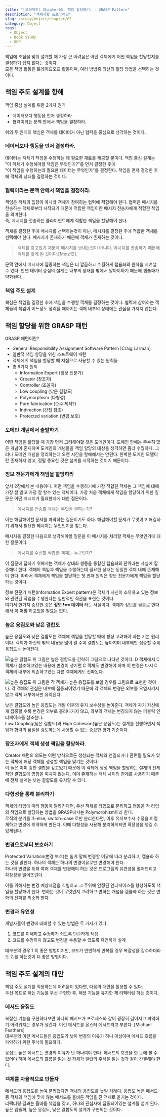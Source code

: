 ```yaml
---
title: "[오브젝트] Chapter05. 책임 할당하기. - GRASP Pattern"
description: "객체지향 프로그래밍"
slug: /study/object/chapter/05
category: Object
tags:
  - Object
  - Book Study
  - OOP
---
```


책임에 초점을 맞춰 설계할 때 가장 큰 어려움은 어떤 객체에게 어떤 책임을 할당할지를 결정하기 쉽지 않다는 것이다.  
모든 책임 활동은 트레이드오프 활동이며, 여러 방법중 최선의 할당 방법을 선택하는 것이다.  

<!--truncate-->
## 책임 주도 설계를 향해
책임 중심 설계를 위한 2가지 원칙
- 데이터보다 행동을 먼저 결정하라
- 협력이라는 문맥 안에서 책임을 결정하라. 

위의 두 원칙의 핵심은 객체를 데이터가 아닌 협력을 중심으로 생각하는 것이다. 

### 데이터보다 행동을 먼저 결정하라.
데이터는 객체가 책임을 수행하는 데 필요한 재료를 제공할 뿐이다. 책임 중심 설계는 "이 객체가 수행헤야할 책임은 무엇인가?"를 먼저 결정한 후에  
"이 책임을 수행하는데 필요한 데이터는 무엇인가"를 결정한다. 책임을 먼저 결정한 후에 객체의 상태를 결정하는 것이다.

### 협력이라는 문맥 안에서 책임을 결정하라.
책임은 객체의 입장이 아니라 객체가 참여하는 협력에 적합해야 한다. 협력은 메시지를 전송하는 객체로부터 시작되기 때문에 적합한 책임이란 메시지 전송자에게 적합한 책임을 의미한다.  
즉, 메시지를 전송하는 클라이언트에게 적합한 책임을 할당해야 한다.

객체를 결정한 후에 메시지를 선택하는것이 아닌, 메시지를 결정한 후에 적합한 객체를 선택해야 한다. 메시지가 존재하기 때문에 객체가 존재하는 것이다. 

> 객체를 갖고있기 때문에 메시지를 보내는것이 아니다. 메시지를 전송하기 때문에 객체를 갖게 된 것이다.[Metz12].

문맥 안에서 메시지에 집중하는 책임은 더 깔끔하고 수월하게 캡슐화의 원칙을 지켜낼 수 있다. 반면 데이터 중심의 설계는 내부의 상태를 밖에서 알아야하기 때문에 캡슐화가 약화된다.

### 책임 주도 설계
핵심은 책임을 결정한 후에 책임을 수행할 객체를 결정하는 것이다. 협력에 참여하는 객체들의 책임이 어느정도 정리될 때까지는 객체 내부의 상태에는 관심을 가지지 않는다. 

## 책임 할당을 위한 GRASP 패턴
GRASP 패턴이란?
- General Responsibility Assignment Software Pattern [Craig Larman]
- 일반적 책임 할당을 위한 소프트웨어 패턴
- 객체에게 책임을 할당할 때 지침으로 사용할 수 있는 원칙들
- 총 9가지 원칙
    - Information Expert (정보 전문가)
    - Creator (창조자)
    - Controller (조율자)
    - Low coupling (낮은 결합도)
    - Polymorphism (다형성)
    - Pure fabrication (순수 제작?)
    - Indirection (간접 참조)
    - Protected variation (변경 보호)

### 도메인 개념에서 출발하기
어떤 책임을 할당할 때 가장 먼저 고려해야할 것은 도메인이다. 도메인 안에는 무수히 많은 개념이 존재하며 도메인의 개념들을 책임 할당의 대상을 생각하면 좀더 수월하다.
그러나 도메인 개념을 정리하는데 오랜 시간을 할애해서는 안된다. 완벽한 도메인 모델이란 존재하지 않고, 정말 중요한 것은 설계를 시작하는 것이기 때문이다. 

### 정보 전문가에게 책임을 할당하라
앞서 2장에서 본 내용이다. 어떤 책임을 수행하기에 가장 적합한 객체는 그 책임에 대해 가장 잘 알고 가장 잘 할수 있는 객체이다. 
가장 처음 객체에게 책임을 할당하기 위한 질문은 어떤 메시지가 필요한지에 대한 질문이다.
> 메시지를 전송할 객체는 무엇을 원하는가?

이는 해결해야할 문제를 파악하는 질문이기도 하다. 해결해야할 문제가 무엇이고 해결하기 위해서 필요한 메시지는 무엇인지를 찾는다.

메시지를 결정한 다음으로 생각해야할 질문을 이 메시지를 처리할 객체는 무엇인가에 대한 질문이다.
> 메시지를 수신할 적합한 객체는 누구인가?

이 질문에 답하기 위해서는 객체가 상태화 행동을 통합한 캡슐화의 단위라는 사실에 집중해야 한다. 객체의 책임과 책임을 수행하는데 필요한 상태는 동일한 객체 내에 존재해야 한다. 
따라서 객체에게 책임을 할당하는 첫 번째 원칙은 정보 전문가에게 책임을 할당하는 것이다.

정보 전문가 패턴(Information Expert pattern)은 객체가 자신이 소유하고 있는 정보와 관련된 작업을 수행한다는 일반적인 직관을 표현한 것이다.  
여기서 한가지 중요한 것은 **정보 !== 데이터** 라는 사실이다. 객체가 정보를 필요로 한다 해서 꼭 **저장** 하고있을 필요는 없다.

### 높은 응집도와 낮은 결합도
높은 응집도와 낮은 결합도는 객체에 책임을 할당할 때에 항상 고려해야 하는 기본 원리이다. 객체가 자신의 밖의 내용을 많이 알 수록 결합도는 높아지며  내부에만 집중할 수록 응집도는 높아진다.  

![높은 결합도](./images/coupling.jpg)
위 그림은 높은 결합도를 간략히 그림으로 나타낸 것이다. D 객체에서 C 객체가 참조하고있는 내용에 변경이 생기면 C 객체도 변경해야 하며 이 변경은 다시 C 객체의 내부에 의존하고있는 다른 객체에게도 전파된다.  

![높은 응집도](./images/cohesion.jpg)
위 그림은 각 객체가 높은 응집도를 보일 경우를 그림으로 표현한 것이다. 각 객체의 관심은 내부에 집중되어있기 때문에 각 객체의 변경은 외부를 오염시키지 않고 객체 내부에서만 유지된다. 

낮은 결합도와 높은 응집도는 개발 이후의 유지 보수성을 높여준다. 객체가 자기 자신에게 집중할 수록 변경은 외부로 흘러나가지 않고, 외부의 객체는 변경되지 않는 퍼블릭 인터페이스를 참조한다.  
Low Coupling(낮은 결합도)와 High Cohesion(높은 응집도)는 설계를 진행하면서 책임과 협력의 품질을 검토하는데 사용할 수 있는 중요한 평가 기준이다. 

### 창조자에게 객체 생성 책임을 할당하라.
Creator 패턴의 의도는 어떤 방식으로든 생성되는 객체와 연결되거나 관련될 필요가 있는 객체에 해당 객체를 생성할 책임을 맞기는 것이다.  
이 둘은 이미 강한 결합을 갖고있기 때문에 이 객체에 생성 책임을 할당하는 설계의 전체적인 결합도에 영향을 미치지 않는다. 이미 존재하는 객체 사이의 관계를 사용하기 때문에 전체 설계는 낮는 결합도를 유지할 수 있다. 

### 다형성을 통해 분리하기
객체의 타입에 따라 행동이 달라진다면, 우선 객체를 타입으로 분리하고 행동을 각 타입의 책임으로 할당하는 방법을 GRASP에서는 Polymorphism이라 한다.   
로직의 분기를 if~else, switch~case 로만 분리한다면, 이후 유지보수시 수정을 어렵게하고 변경에 취약하게 만든다. 이때 다형성을 사용해 분리하게되면 확장성을 챙길 수 있게된다. 

### 변경으로부터 보호하기
Protected Variation(변경 보호)는 쉽게 말해 변경할 이유에 따라 분리하고, 캡슐화 하는 것을 말한다. 하나의 객체는 하나의 변경이유로만 변경해야 한다.  
하나의 변경을 위해 여러 객체를 변경해야 하는 것은 프로그램의 유연성을 떨어뜨리고 확장성을 떨어뜨린다. 

이를 위해서는 변경 예상지점을 식별하고 그 주위에 안정된 인터페이스를 형성하도록 책임을 할당해야 한다. 변하는 것이 무엇인지 고려하고 변하는 개념을 캡슐화 하는 것은 변화의 전파를 최소화 한다.

### 변경과 유연성
개발자들이 변경에 대비할 수 있는 방법은 두 가지가 있다. 
1. 코드를 이해하고 수정하기 쉽도록 단순하게 작성
2. 코드를 수정하지 않고도 변경을 수용할 수 있도록 유연하게 설계

대부분의 경우 1.이 좋은 방법이지만, 코드가 빈번하게 반복될 경우 복잡성을 감수하더라도 2.를 하는것이 더 좋은 방법이다.

## 책임 주도 설계의 대안
책임 주도 설계를 적용하는데 어려움이 있다면, 다음의 대안을 활용할 수 있다.  
우선 목표로 하는 기능을 우선 구현한 후, 해당 기능을 유지한 채 리팩터링 하는 것이다.  

### 메서드 응집도
복잡한 기능을 구현하다보면 하나의 메서드가 프로세스와 같이 굉장히 길어지고 파악하기 어려워지는 경우가 생긴다. 이런 메서드를 몬스터 메서드라고 부른다. [Michael Feathers]  
대부분의 이런 메서드들은 응집도가 낮아 변경의 이유가 하나 이상이며 메서드 흐름을 파악하기 위한 주석이 필요하다. 

응집도 높은 메서드는 변경의 이유가 단 하나여야 한다. 메서드의 흐름을 한 눈에 볼 수 있어야 하며 메서드의 흐름을 읽는 것 자체가 일련의 주석을 읽는 것과 같이 간결해야 한다. 

### 객체를 자율적으로 만들자
메서드의 응집도를 높여 분리했다면 객체의 응집도를 높일 차례다. 응집도 높은 메서드 중 객체의 책임에 맞지 않는 메서드를 올바른 책임을 진 객체로 옮기는 것이다.  
리팩터링 결과는 올바름 책임을 갖고, 하나의 관심사에 집중되어있는 설계를 얻게 된다. 높은 캡슐화, 높은 응집도, 낮은 결합도의 설계가 구현되는 것이다.
